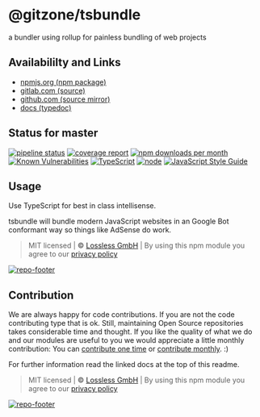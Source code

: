 # @gitzone/tsbundle
a bundler using rollup for painless bundling of web projects

## Availabililty and Links
* [npmjs.org (npm package)](https://www.npmjs.com/package/@gitzone/tsbundle)
* [gitlab.com (source)](https://gitlab.com/gitzone/tsbundle)
* [github.com (source mirror)](https://github.com/gitzone/tsbundle)
* [docs (typedoc)](https://gitzone.gitlab.io/tsbundle/)

## Status for master
[![pipeline status](https://gitlab.com/gitzone/tsbundle/badges/master/pipeline.svg)](https://gitlab.com/gitzone/tsbundle/commits/master)
[![coverage report](https://gitlab.com/gitzone/tsbundle/badges/master/coverage.svg)](https://gitlab.com/gitzone/tsbundle/commits/master)
[![npm downloads per month](https://img.shields.io/npm/dm/@gitzone/tsbundle.svg)](https://www.npmjs.com/package/@gitzone/tsbundle)
[![Known Vulnerabilities](https://snyk.io/test/npm/@gitzone/tsbundle/badge.svg)](https://snyk.io/test/npm/@gitzone/tsbundle)
[![TypeScript](https://img.shields.io/badge/TypeScript->=%203.x-blue.svg)](https://nodejs.org/dist/latest-v10.x/docs/api/)
[![node](https://img.shields.io/badge/node->=%2010.x.x-blue.svg)](https://nodejs.org/dist/latest-v10.x/docs/api/)
[![JavaScript Style Guide](https://img.shields.io/badge/code%20style-prettier-ff69b4.svg)](https://prettier.io/)

## Usage

Use TypeScript for best in class intellisense.

tsbundle will bundle modern JavaScript websites in an Google Bot conformant way so things like AdSense do work.

> MIT licensed | **&copy;** [Lossless GmbH](https://lossless.gmbh)
> | By using this npm module you agree to our [privacy policy](https://lossless.gmbH/privacy.html)

[![repo-footer](https://gitzone.gitlab.io/assets/repo-footer.svg)](https://maintainedby.lossless.com)

## Contribution

We are always happy for code contributions. If you are not the code contributing type that is ok. Still, maintaining Open Source repositories takes considerable time and thought. If you like the quality of what we do and our modules are useful to you we would appreciate a little monthly contribution: You can [contribute one time](https://lossless.link/contribute-onetime) or [contribute monthly](https://lossless.link/contribute). :)

For further information read the linked docs at the top of this readme.

> MIT licensed | **&copy;** [Lossless GmbH](https://lossless.gmbh)
| By using this npm module you agree to our [privacy policy](https://lossless.gmbH/privacy)

[![repo-footer](https://lossless.gitlab.io/publicrelations/repofooter.svg)](https://maintainedby.lossless.com)
